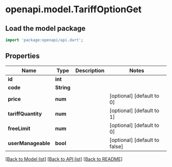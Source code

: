# openapi.model.TariffOptionGet

## Load the model package
```dart
import 'package:openapi/api.dart';
```

## Properties
Name | Type | Description | Notes
------------ | ------------- | ------------- | -------------
**id** | **int** |  | 
**code** | **String** |  | 
**price** | **num** |  | [optional] [default to 0]
**tariffQuantity** | **num** |  | [optional] [default to 1]
**freeLimit** | **num** |  | [optional] [default to 0]
**userManageable** | **bool** |  | [optional] [default to false]

[[Back to Model list]](../README.md#documentation-for-models) [[Back to API list]](../README.md#documentation-for-api-endpoints) [[Back to README]](../README.md)


